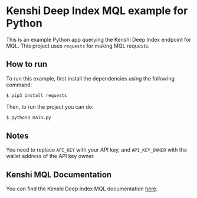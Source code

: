 # Kenshi Deep Index MQL example for Python

This is an example Python app querying the Kenshi Deep Index endpoint for MQL.
This project uses `requests` for making MQL requests.

## How to run

To run this example, first install the dependencies using the following command:

```bash
$ pip3 install requests
```

Then, to run the project you can do:

```bash
$ python3 main.py
```

## Notes

You need to replace `API_KEY` with your API key, and `API_KEY_OWNER` with the wallet
address of the API key owner.

## Kenshi MQL Documentation

You can find the Kenshi Deep Index MQL documentation
[here](https://docs.kenshi.io/services/deep-index/mql/index.html).
